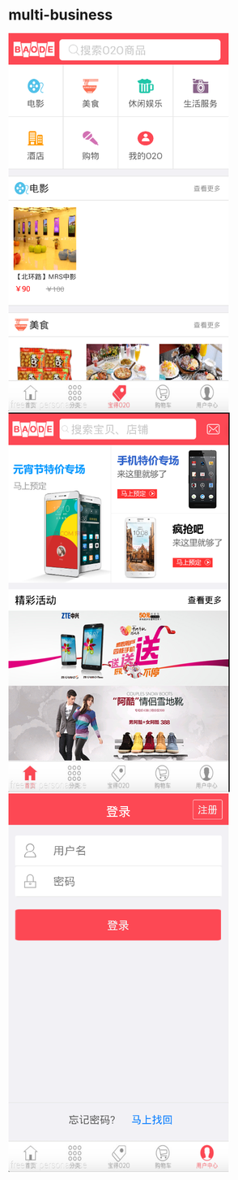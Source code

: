 # multi-business
![o2o首页](https://github.com/zhuojunyj/multi-business/blob/master/screenshots/o2o.png)
![首页](https://github.com/zhuojunyj/multi-business/blob/master/screenshots/main.png)
![登录](https://github.com/zhuojunyj/multi-business/blob/master/screenshots/login.png)
